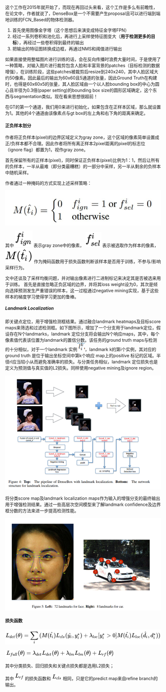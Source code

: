 这个工作在2015年就开始了，而现在再回过头来看，这个工作是多么有前瞻性，在论文中，作者就说了，DenseBox是一个不需要产生proposal且可以进行端到端地训练的FCN_Based的物体检测器。

1. 首先使用图像金字塔（这个思想后来演变成特征金字塔FPN）
2. 经过一系列卷积和池化后，再进行上采样使特征图变大（**用于检测更多的目标**），再经过一些卷积得到最终的输出
3. 把输出的特征图转换成边框，再通过NMS和阈值进行输出

如果直接使用整幅图片进行训练的话，会在反向传播时浪费大量时间，于是使用了一种策略，对输入图片进行裁剪包含人脸和丰富背景的patches（目标检测的数据增强），在训练阶段，这些patches被裁剪后resize到240x240，其中人脸区域大约50像素。因此最后的输出为60x60且5通道的张量，因此Ground Truth在构建时，也得是60x60x5的张量，其人脸区域由一个以人脸bounding box的中心为圆心且半径为0.3倍(paper setting)的bounding box size的圆形区域确定，这个东西与segmentation类似。现在看来思想很超前！

在GT的第一个通道，我们用0来进行初始化，如果包含在正样本区域，那么就设置为1。其他的4个通道由该像素点与gt box的左上角和右下角的距离来确定。

#### 正负样本划分

作者将正负样本(pixel)的边界区域定义为gray zone，这个区域的像素简单设置成正/负样本都不合理。因此作者将所有离正样本2pixel距离的pixel的标志位（ignore flag）都置为1，视作gray zone。

首先保留所有的正样本(pixel)，同时保证正负样本(pixel)比例为1：1，然后让所有的负样本，一半从最难（即分类最糟糕）的一部分中采样，另一半从剩余的负样本中随机采样。

作者通过一种掩码的方式实现上述采样策略：

![img](assets/DenseBox/v2-2a232c4385f7817cd2e5ea642b641770_hd.jpg)

其中 ![[公式]](assets/DenseBox/equation-1582433307486.svg) 表示gray zone中的像素， ![[公式]](assets/DenseBox/equation-1582433307471.svg) 表示被选取作为样本的像素， ![[公式]](assets/DenseBox/equation-1582433307473.svg) 作为掩码函数用于损失函数判断该样本是否用于训练，不参与/影响采样行为。

文中还谈及了采样均衡问题，并对输出像素进行二进制标记来决定其是否被选来用于训练。 
 首先是直接忽略正负区域的边界，并将其loss weight设为0，其次是倾向选择预测发生严重错误的样本，这一过程通过negative mining实现，基于这些样本的梯度学习使得学习更加的鲁棒。 

##### Landmark Localization

即关键点定位，用于增强检测框结果。通过融合landmark heatmaps及目标score maps来筛选和过滤检测框。如下图所示，增加了一个分支用于landmark定位，假设存在N个landmarks，landmark 定位分支将会输出N个响应maps，其中，每个像素值代表该位置为landmark的置信分数。该任务的ground truth maps与检测的十分相似，对于一个landmark 实例![img](assets/DenseBox/1229928-20190426110944246-431170487.png)，landmark k的第i个实例，其对应的ground truth 是位于输出坐标空间中第k个响应 map上的positive 标记的区域。半径rl应当较小从而避免准确率的损失。与分类任务相似，landmark 定位损失也是定义为预测值与真实值的L2损失。同样使用negative mining及ignore region。

![img](assets/DenseBox/1229928-20190426105318187-1204704334.png)

将分类score map及landmark localization maps作为输入的增强分支的最终输出用于增强检测结果。通过一些高层次空间模型来了解landmark confidence及边界框分数的方法来进一步提高检测性能。

![img](assets/DenseBox/1229928-20190426112401759-282381241.png)

#### 损失函数

![image-20200223124620611](assets/DenseBox/image-20200223124620611.png)

![image-20200223124629294](assets/DenseBox/image-20200223124629294.png)

其中分类损失、回归损失和关键点损失都是选用L2损失；

其中 ![image-20200223124747584](assets/DenseBox/image-20200223124747584.png) 的损失函数和 ![image-20200223124733948](assets/DenseBox/image-20200223124733948.png) 相同，只是它的predict map来自refine branch的输出。